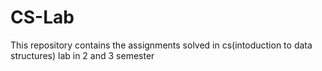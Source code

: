 # CS-Lab
This repository contains the assignments solved in cs(intoduction to data structures) lab in 2 and 3 semester
